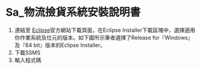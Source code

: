 # Sa_物流撿貨系統安裝說明書
1. 連結至 [Eclipse](https://www.eclipse.org/downloads/packages/installer)官方網站下載頁面，在Eclipse Installer下載區塊中，選擇適用你作業系統及位元的版本。如下圖所示筆者選擇了Release for『Windows』及『64 bit』版本的Eclipse Installer。
2. 下載SSMS
3. 輸入程式碼
